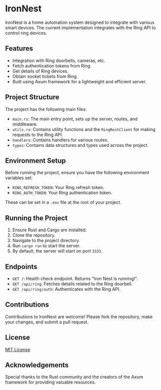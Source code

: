 # IronNest

IronNest is a home automation system designed to integrate with various smart devices. The current implementation integrates with the Ring API to control ring devices.

## Features

- Integration with Ring doorbells, cameras, etc.
- Fetch authentication tokens from Ring.
- Get details of Ring devices.
- Obtain socket tickets from Ring.
- Built using Axum framework for a lightweight and efficient server.

## Project Structure

The project has the following main files:
- `main.rs`: The main entry point, sets up the server, routes, and middleware.
- `utils.rs`: Contains utility functions and the `RingRestClient` for making requests to the Ring API.
- `handlers`: Contains handlers for various routes.
- `types`: Contains data structures and types used across the project.

## Environment Setup

Before running the project, ensure you have the following environment variables set:
- `RING_REFRESH_TOKEN`: Your Ring refresh token.
- `RING_AUTH_TOKEN`: Your Ring authentication token.

These can be set in a `.env` file at the root of your project.

## Running the Project

1. Ensure Rust and Cargo are installed.
2. Clone the repository.
3. Navigate to the project directory.
4. Run `cargo run` to start the server.
5. By default, the server will start on port `3333`.

## Endpoints

- `GET /`: Health check endpoint. Returns "Iron Nest is running!".
- `GET /api/ring`: Fetches details related to the Ring doorbell.
- `GET /api/ring/auth`: Authenticates with the Ring API.

## Contributions

Contributions to IronNest are welcome! Please fork the repository, make your changes, and submit a pull request.

## License

[MIT License](LICENSE)

## Acknowledgements

Special thanks to the Rust community and the creators of the Axum framework for providing valuable resources.
